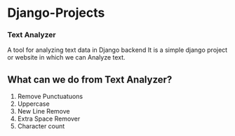 # Django-Projects

### Text Analyzer

A tool for analyzing text data in Django backend
It is a simple django project or website in which we can Analyze text.

## What can we do from Text Analyzer?

1. Remove Punctuatuons
2. Uppercase
3. New Line Remove
4. Extra Space Remover
5. Character count
